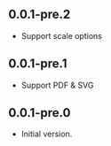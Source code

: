 ## 0.0.1-pre.2

- Support scale options

## 0.0.1-pre.1

- Support PDF & SVG

## 0.0.1-pre.0

- Initial version.
